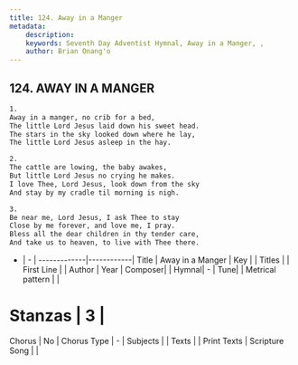 ```yaml
---
title: 124. Away in a Manger
metadata:
    description: 
    keywords: Seventh Day Adventist Hymnal, Away in a Manger, , 
    author: Brian Onang'o
---
```



## 124. AWAY IN A MANGER

```txt
1.
Away in a manger, no crib for a bed,
The little Lord Jesus laid down his sweet head.
The stars in the sky looked down where he lay,
The little Lord Jesus asleep in the hay.

2.
The cattle are lowing, the baby awakes,
But little Lord Jesus no crying he makes.
I love Thee, Lord Jesus, look down from the sky
And stay by my cradle til morning is nigh.

3.
Be near me, Lord Jesus, I ask Thee to stay
Close by me forever, and love me, I pray.
Bless all the dear children in thy tender care,
And take us to heaven, to live with Thee there.
```

- |   -  |
-------------|------------|
Title | Away in a Manger |
Key |  |
Titles |  |
First Line |  |
Author | 
Year | 
Composer|  |
Hymnal|  - |
Tune|  |
Metrical pattern | |
# Stanzas | 3 |
Chorus | No |
Chorus Type | - |
Subjects |  |
Texts |  |
Print Texts | 
Scripture Song |  |
  
